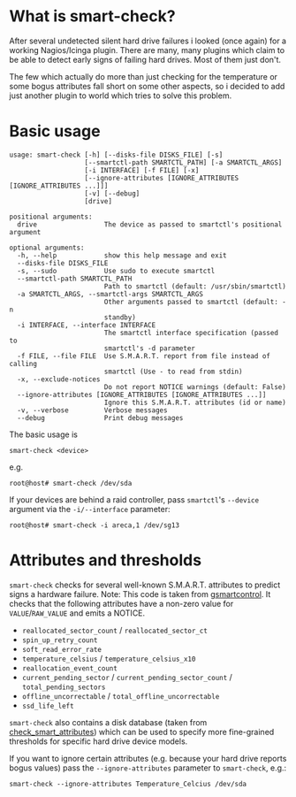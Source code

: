 # What is smart-check?

After several undetected silent hard drive failures i looked (once again) for a working Nagios/Icinga plugin. There are many, many plugins which claim to be able to detect early signs of failing hard drives. Most of them just don't.

The few which actually do more than just checking for the temperature or some bogus attributes fall short on some other aspects, so i decided to add just another plugin to world which tries to solve this problem.


# Basic usage

    usage: smart-check [-h] [--disks-file DISKS_FILE] [-s]
                       [--smartctl-path SMARTCTL_PATH] [-a SMARTCTL_ARGS]
                       [-i INTERFACE] [-f FILE] [-x]
                       [--ignore-attributes [IGNORE_ATTRIBUTES [IGNORE_ATTRIBUTES ...]]]
                       [-v] [--debug]
                       [drive]
    
    positional arguments:
      drive                 The device as passed to smartctl's positional argument
    
    optional arguments:
      -h, --help            show this help message and exit
      --disks-file DISKS_FILE
      -s, --sudo            Use sudo to execute smartctl
      --smartctl-path SMARTCTL_PATH
                            Path to smartctl (default: /usr/sbin/smartctl)
      -a SMARTCTL_ARGS, --smartctl-args SMARTCTL_ARGS
                            Other arguments passed to smartctl (default: -n
                            standby)
      -i INTERFACE, --interface INTERFACE
                            The smartctl interface specification (passed to
                            smartctl's -d parameter
      -f FILE, --file FILE  Use S.M.A.R.T. report from file instead of calling
                            smartctl (Use - to read from stdin)
      -x, --exclude-notices
                            Do not report NOTICE warnings (default: False)
      --ignore-attributes [IGNORE_ATTRIBUTES [IGNORE_ATTRIBUTES ...]]
                            Ignore this S.M.A.R.T. attributes (id or name)
      -v, --verbose         Verbose messages
      --debug               Print debug messages



The basic usage is 

    smart-check <device>

e.g.

    root@host# smart-check /dev/sda

If your devices are behind a raid controller, pass `smartctl`'s `--device` argument via the `-i/--interface` parameter:

    root@host# smart-check -i areca,1 /dev/sg13



# Attributes and thresholds

`smart-check` checks for several well-known S.M.A.R.T. attributes to predict signs a hardware failure. Note: This code is taken from [gsmartcontrol](http://gsmartcontrol.sourceforge.net/).
It checks that the following attributes have a non-zero value for  `VALUE`/`RAW_VALUE` and emits a NOTICE.

* `reallocated_sector_count` / `reallocated_sector_ct`
* `spin_up_retry_count`
* `soft_read_error_rate`
* `temperature_celsius` / `temperature_celsius_x10`
* `reallocation_event_count`
* `current_pending_sector` / `current_pending_sector_count` / `total_pending_sectors`
* `offline_uncorrectable` / `total_offline_uncorrectable`
* `ssd_life_left`

`smart-check` also contains a disk database (taken from [check_smart_attributes](https://github.com/thomas-krenn/check_smart_attributes)) which can be used to specify more fine-grained thresholds for specific hard drive device models.


If you want to ignore certain attributes (e.g. because your hard drive reports bogus values) pass the `--ignore-attributes` parameter to `smart-check`, e.g.:

    smart-check --ignore-attributes Temperature_Celcius /dev/sda
    
